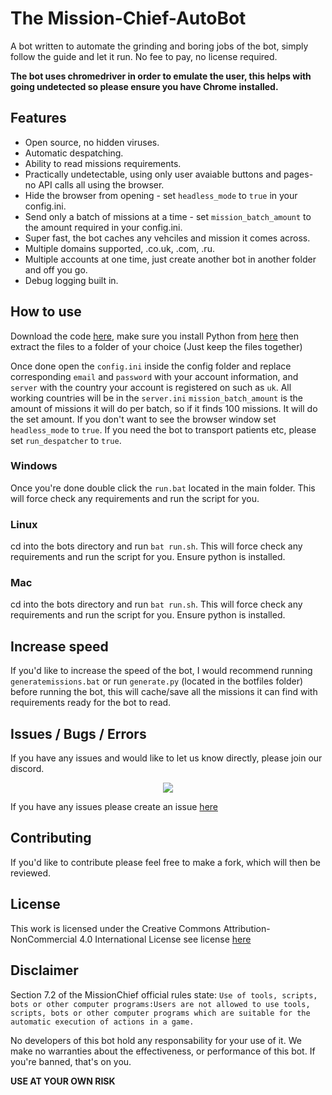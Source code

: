 # The Mission-Chief-AutoBot

A bot written to automate the grinding and boring jobs of the bot, simply follow the guide and let it run. No fee to pay, no license required. 

**The bot uses chromedriver in order to emulate the user, this helps with going undetected so please ensure you have Chrome installed.**
## Features
- Open source, no hidden viruses.
- Automatic despatching.
- Ability to read missions requirements.
- Practically undetectable, using only user avaiable buttons and pages- no API calls all using the browser.
- Hide the browser from opening - set `headless_mode` to `true` in your config.ini.
- Send only a batch of missions at a time - set `mission_batch_amount` to the amount required in your config.ini.
- Super fast, the bot caches any vehciles and mission it comes across.
- Multiple domains supported, .co.uk, .com, .ru.
- Multiple accounts at one time, just create another bot in another folder and off you go.
- Debug logging built in.


## How to use
Download the code [here](https://github.com/At0m-PL/Mission-Chief-Autobot/archive/master.zip), make sure you install Python from [here](https://www.python.org/downloads/) then extract the files to a folder of your choice (Just keep the files together)

Once done open the `config.ini` inside the config folder and replace corresponding `email` and `password` with your account information, and `server` with the country  your account is registered on such as `uk`. All working countries will be in the `server.ini`
`mission_batch_amount` is the amount of missions it will do per batch, so if it finds 100 missions. It will do the set amount.
If you don't want to see the browser window set `headless_mode` to `true`.
If you need the bot to transport patients etc, please set `run_despatcher` to `true`.


### Windows
Once you're done double click the `run.bat` located in the main folder. This will force check any requirements and run the script for you. 

### Linux
 cd into the bots directory and run `bat run.sh`. This will force check any requirements and run the script for you. Ensure python is installed.
 
### Mac
cd into the bots directory and run `bat run.sh`. This will force check any requirements and run the script for you. Ensure python is installed.

## Increase speed
If you'd like to increase the speed of the bot, I would recommend running `generatemissions.bat` or run `generate.py` (located in the botfiles folder) before running the bot, this will cache/save all the missions it can find with requirements ready for the bot to read.

## Issues / Bugs / Errors

If you have any issues and would like to let us know directly, please join our discord.
<p align="center">
  <a href="https://discord.gg/ku6ec3g">
    <img src="https://discordapp.com/api/guilds/676191159638425620/widget.png?style=banner2" />
  </a>
</p>

If you have any issues please create an issue [here](https://github.com/At0m-PL/Mission-Chief-Autobot/issues)


## Contributing

If you'd like to contribute please feel free to make a fork, which will then be reviewed.


## License
This work is licensed under the Creative Commons Attribution-NonCommercial 4.0 International License
see license [here](https://github.com/At0m-PL/Mission-Chief-Autobot/blob/master/LICENSE.md)

## Disclaimer
Section 7.2 of the MissionChief official rules state:
`Use of tools, scripts, bots or other computer programs:Users are not allowed to use tools, scripts, bots or other computer programs which are suitable for the automatic execution of actions in a game.`

No developers of this bot hold any responsability for your use of it. We make no warranties about the effectiveness, or performance of this bot. If you're banned, that's on you. 

**USE AT YOUR OWN RISK**
